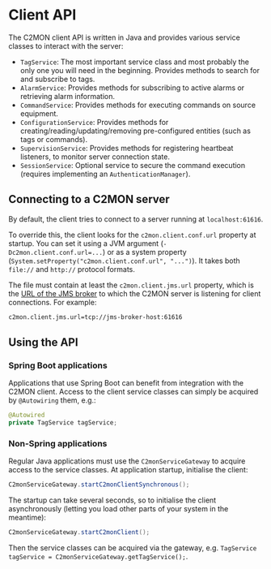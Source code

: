 # Client API

The C2MON client API is written in Java and provides various service classes to interact with the server:

* `TagService`: The most important service class and most probably the only one you will need in the beginning. Provides methods to
search for and subscribe to tags.
* `AlarmService`: Provides methods for subscribing to active alarms or retrieving alarm information.
* `CommandService`: Provides methods for executing commands on source equipment.
* `ConfigurationService`: Provides methods for creating/reading/updating/removing pre-configured entities (such as tags or commands).
* `SupervisionService`: Provides methods for registering heartbeat listeners, to monitor server connection state.
* `SessionService`: Optional service to secure the command execution (requires implementing an `AuthenticationManager`).

## Connecting to a C2MON server

By default, the client tries to connect to a server running at `localhost:61616`.

To override this, the client looks for the `c2mon.client.conf.url` property at startup. You can set it using a JVM
argument (`-Dc2mon.client.conf.url=...`) or as a system property (`System.setProperty("c2mon.client.conf.url", "...")`). It takes both `file://`
and `http://` protocol formats.


The file must contain at least the `c2mon.client.jms.url` property, which is the [URL of the JMS broker](http://activemq.apache.org/uri-protocols.html)
to which the C2MON server is listening for client connections. For example:

```bash
c2mon.client.jms.url=tcp://jms-broker-host:61616
```

## Using the API

### Spring Boot applications

Applications that use Spring Boot can benefit from integration with the C2MON client. Access to the client service classes can simply be acquired by
`@Autowiring` them, e.g.:

```java
@Autowired
private TagService tagService;
```

### Non-Spring applications

Regular Java applications must use the `C2monServiceGateway` to acquire access to the service classes. At application startup, initialise the client:

```java
C2monServiceGateway.startC2monClientSynchronous();
```

The startup can take several seconds, so to initialise the client asynchronously (letting you load other parts of your system in the meantime):

```java
C2monServiceGateway.startC2monClient();
```

Then the service classes can be acquired via the gateway, e.g. `TagService tagService = C2monServiceGateway.getTagService();`.
